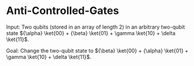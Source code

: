# Anti-Controlled-Gates
Input: Two qubits (stored in an array of length 2) in an arbitrary two-qubit state ${\alpha} \ket{00} + {\beta} \ket{01} + \gamma \ket{10} + \delta \ket{11}$.

Goal: Change the two-qubit state to ${\beta} \ket{00} + {\alpha} \ket{01} + \gamma \ket{10} + \delta \ket{11}$.
